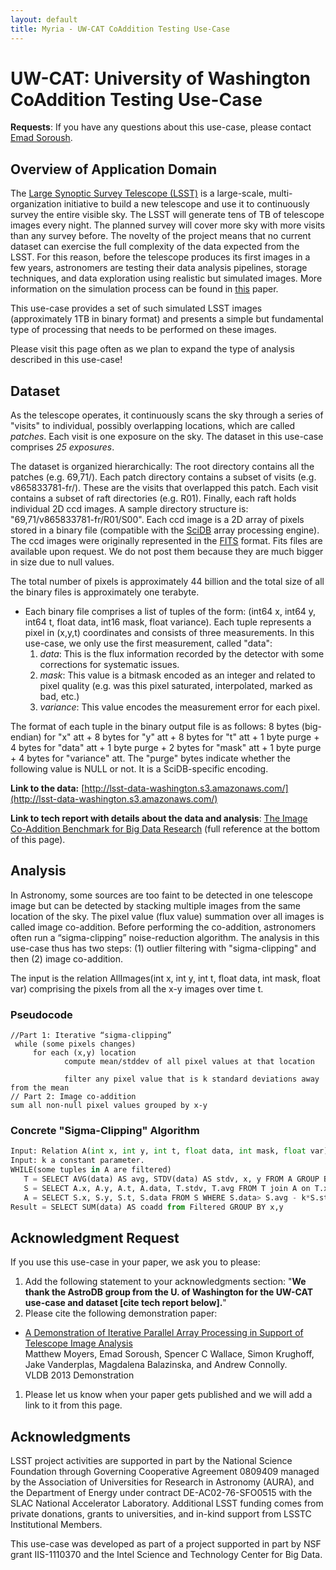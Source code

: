 ```yaml
---
layout: default
title: Myria - UW-CAT CoAddition Testing Use-Case
---
```


# UW-CAT: University of Washington CoAddition Testing Use-Case

**Requests**: If you have any questions about this use-case, please contact [Emad Soroush](http://homes.cs.washington.edu/~soroush/).

## Overview of Application Domain

The [Large Synoptic Survey Telescope (LSST)](http://www.lsst.org/lsst/) is a large-scale, multi-organization initiative to build a new telescope and use it to continuously survey the entire visible sky. The LSST will generate tens of TB of telescope images every night. The planned survey will cover more sky with more visits than any survey before. The novelty of the project means that no current dataset can exercise the full complexity of the data expected from the LSST. For this reason, before the telescope produces its first images in a few years, astronomers are testing their data analysis pipelines, storage techniques, and data exploration using realistic but simulated images. More information on the simulation process can be found in [this](http://spie.org/x648.html?product_id=857819) paper.

This use-case provides a set of such simulated LSST images (approximately 1TB in binary format) and presents a simple but fundamental type of processing that needs to be performed on these images.

Please visit this page often as we plan to expand the type of analysis described in this use-case!

## Dataset 

As the telescope operates, it continuously scans the sky through a series of "visits" to individual, possibly overlapping locations, which are called _patches_. Each visit is one exposure on the sky. The dataset in this use-case comprises _25 exposures_. 

The dataset is organized hierarchically: The root directory contains all the patches (e.g. 69,71/). Each patch directory contains a subset of visits (e.g. v865833781-fr/). These are the visits that overlapped this patch. Each visit contains a subset of raft directories (e.g. R01). Finally, each raft holds individual 2D ccd images. A sample directory structure is: "69,71/v865833781-fr/R01/S00". Each ccd image is a 2D array of pixels stored in a binary file (compatible with the [SciDB](http://scidb.org/) array processing engine). The ccd images were originally represented in the [FITS](http://en.wikipedia.org/wiki/FITS) format. Fits files are available upon request. We do not post them because they are much bigger in size due to null values.

The total number of pixels is approximately 44 billion and the total size of all the binary files is approximately one terabyte.

* Each binary file comprises a list of tuples of the form: (int64 x, int64 y, int64 t, float data, int16 mask, float variance). Each tuple represents a pixel in (x,y,t) coordinates and consists of three measurements. In this use-case, we only use the first measurement, called "data":
  1. *data*: This is the flux information recorded by the detector with some corrections for systematic issues.
  2. *mask*: This value is a bitmask encoded as an integer and related to pixel quality (e.g. was this pixel saturated, interpolated, marked as bad, etc.)
  3. *variance*: This value encodes the measurement error for each pixel.  


The format of each tuple in the binary output file is as follows: 8 bytes (big-endian) for "x" att + 8 bytes for "y" att + 8 bytes for "t" att + 1 byte purge + 4 bytes for "data" att + 1 byte purge + 2 bytes for "mask" att + 1 byte purge + 4 bytes for "variance" att. The "purge" bytes indicate whether the following value is NULL or not. It is a SciDB-specific encoding. 

**Link to the data:** [http://lsst-data-washington.s3.amazonaws.com/](http://lsst-data-washington.s3.amazonaws.com/)

**Link to tech report with details about the data and analysis**: [The Image Co-Addition Benchmark for Big Data Research](http://scidb.cs.washington.edu/paper/p807-soroush.pdf) (full reference at the bottom of this page).

## <span>Analysis</span>

In Astronomy, some sources are too faint to be detected in one telescope image but can be detected by stacking multiple images from the same location of the sky. The pixel value (flux value) summation over all images is called image co-addition. Before performing the co-addition, astronomers often run a &ldquo;sigma-clipping&rdquo; noise-reduction algorithm. The analysis in this use-case thus has two steps: (1) outlier filtering with "sigma-clipping" and then (2) image co-addition.

The input is the relation AllImages(int x, int y, int t, float data, int mask, float var) comprising the pixels from all the x-y images over time t.

### Pseudocode

```
//Part 1: Iterative “sigma-clipping”
 while (some pixels changes)
     for each (x,y) location
            compute mean/stddev of all pixel values at that location

            filter any pixel value that is k standard deviations away from the mean  
// Part 2: Image co-addition
sum all non-null pixel values grouped by x-y
```

### Concrete "Sigma-Clipping" Algorithm

```python
Input: Relation A(int x, int y, int t, float data, int mask, float var) 
Input: k a constant parameter.
WHILE(some tuples in A are filtered)
   T = SELECT AVG(data) AS avg, STDV(data) AS stdv, x, y FROM A GROUP BY x,y
   S = SELECT A.x, A.y, A.t, A.data, T.stdv, T.avg FROM T join A on T.x = A.x AND T.y=A.y
   A = SELECT S.x, S.y, S.t, S.data FROM S WHERE S.data> S.avg - k*S.stdv AND S.data < S.agv + k*S.stdv
Result = SELECT SUM(data) AS coadd from Filtered GROUP BY x,y 
```

## Acknowledgment Request

If you use this use-case in your paper, we ask you to please:

1.  Add the following statement to your acknowledgments section: "**We thank the AstroDB group from the U. of Washington for the&nbsp;UW-CAT use-case and dataset [cite tech report below].**"
2.  Please cite the following demonstration paper:
 * [A Demonstration of Iterative Parallel Array Processing in Support of Telescope Image Analysis](http://scidb.cs.washington.edu/paper/p807-soroush.pdf)  
Matthew Moyers, Emad Soroush, Spencer C Wallace, Simon Krughoff, Jake Vanderplas, Magdalena Balazinska, and Andrew Connolly.  
VLDB 2013 Demonstration

1.  Please let us know when your paper gets published and we will add a link to it from this page.

## Acknowledgments

LSST project activities are supported in part by the National Science Foundation through Governing Cooperative Agreement 0809409 managed by the Association of Universities for Research in Astronomy (AURA), and the Department of Energy under contract DE-AC02-76-SFO0515 with the SLAC National Accelerator Laboratory. Additional LSST funding comes from private donations, grants to universities, and in-kind support from LSSTC Institutional Members.

This use-case was developed as part of a project supported in part by NSF grant IIS-1110370 and the Intel Science and Technology Center for Big Data.
